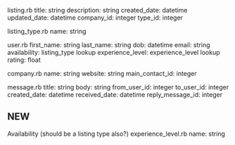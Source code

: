 listing.rb
  title: string
  description: string
  created_date: datetime
  updated_date: datetime
  company_id: integer
  type_id: integer

listing_type.rb
  name: string

user.rb
  first_name: string
  last_name: string
  dob: datetime
  email: string
  availability: listing_type lookup
  experience_level: experience_level lookup
  rating: float

company.rb
  name: string
  website: string
  main_contact_id: integer

message.rb
  title: string
  body: string
  from_user_id: integer
  to_user_id: integer
  created_date: datetime
  received_date: datetime
  reply_message_id: integer

## NEW

Availability (should be a listing type also?)
experience_level.rb
  name: string
